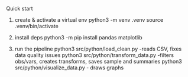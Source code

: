 Quick start 
1) create & activate a virtual env 
python3 -m venv .venv
source .venv/bin/activate

2) install deps
python3 -m pip install pandas matplotlib

3) run the pipeline 
python3 src/python/load_clean.py -reads CSV, fixes data quality issues
python3 src/python/transform_data.py  -filters obs/vars, creates transforms, saves sample and summaries
python3 src/python/visualize_data.py - draws graphs 


